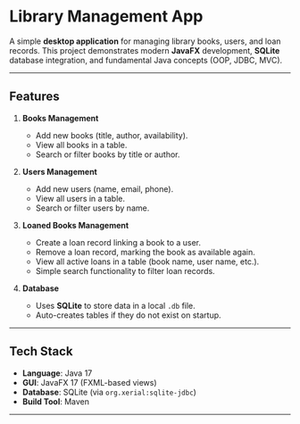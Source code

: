 # Library Management App

A simple **desktop application** for managing library books, users, and loan records. This project demonstrates modern **JavaFX** development, **SQLite** database integration, and fundamental Java concepts (OOP, JDBC, MVC).

---

## Features

1. **Books Management**  
   - Add new books (title, author, availability).  
   - View all books in a table.  
   - Search or filter books by title or author.  

2. **Users Management**  
   - Add new users (name, email, phone).  
   - View all users in a table.  
   - Search or filter users by name.  

3. **Loaned Books Management**  
   - Create a loan record linking a book to a user.  
   - Remove a loan record, marking the book as available again.  
   - View all active loans in a table (book name, user name, etc.).  
   - Simple search functionality to filter loan records.

4. **Database**  
   - Uses **SQLite** to store data in a local `.db` file.  
   - Auto-creates tables if they do not exist on startup.
  ---

## Tech Stack

- **Language**: Java 17  
- **GUI**: JavaFX 17 (FXML-based views)  
- **Database**: SQLite (via `org.xerial:sqlite-jdbc`)  
- **Build Tool**: Maven  

---  

